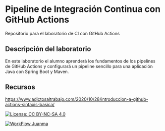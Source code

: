 # Pipeline de Integración Continua con GitHub Actions

Repositorio para el laboratorio de CI con GitHub Actions

## Descripción del laboratorio

En este laboratorio el alumno aprenderá los fundamentos de los pipelines de GitHub Actions y configurará un pipeline
sencillo para una aplicación Java con Spring Boot y Maven. 

## Recursos
https://www.adictosaltrabajo.com/2020/10/28/introduccion-a-github-actions-sintaxis-basica/

[![License: CC BY-NC-SA 4.0](https://img.shields.io/badge/License-CC_BY--NC--SA_4.0-lightgrey.svg)](https://creativecommons.org/licenses/by-nc-sa/4.0/)

[![WorkFlow Juanma](https://github.com/ETSISI-EMS/ems2024-lab-1-3-ci-github-actions-jmgaritagoitiaupm/actions/workflows/main.yml/badge.svg)](https://github.com/ETSISI-EMS/ems2024-lab-1-3-ci-github-actions-jmgaritagoitiaupm/actions/workflows/main.yml)
